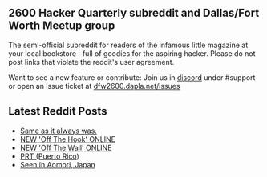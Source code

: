 ## 2600 Hacker Quarterly subreddit and Dallas/Fort Worth Meetup group
The semi-official subreddit for readers of the infamous little magazine at your local bookstore--full of goodies for the aspiring hacker. Please do not post links that violate the reddit's user agreement.

Want to see a new feature or contribute: 
Join us in [discord](https://dfw2600.dapla.net/chat) under #support or open an issue ticket at [dfw2600.dapla.net/issues](https://dfw2600.dapla.net/issues)

## Latest Reddit Posts
<!-- BLOG-POST-LIST:START -->
- [Same as it always was.](https://www.reddit.com/r/2600/comments/1gi8dlo/same_as_it_always_was/)
- [NEW 'Off The Hook' ONLINE](https://2600.com/hook/30-10-2024)
- [NEW 'Off The Wall' ONLINE](https://2600.com/wall/29-10-2024)
- [PRT (Puerto Rico)](https://www.reddit.com/r/2600/comments/1ge84pg/prt_puerto_rico/)
- [Seen in Aomori, Japan](https://www.reddit.com/r/2600/comments/1gcz59a/seen_in_aomori_japan/)
<!-- BLOG-POST-LIST:END -->

